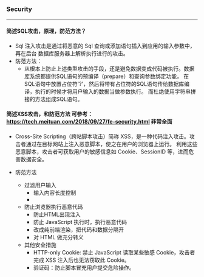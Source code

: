 ### Security
---
#### 简述SQL攻击，原理，防范方法？
* Sql 注入攻击是通过将恶意的 Sql 查询或添加语句插入到应用的输入参数中，再在后台 数据库服务器上解析执行进行的攻击。
* 防范方法：
  * 从根本上防止上述类型攻击的手段，还是避免数据变成代码被执行。数据库系统都提供SQL语句的预编译（prepare）和查询参数绑定功能，
  在SQL语句中放置占位符'?'，然后将带有占位符的SQL语句传给数据库编译，执行的时候才将用户输入的数据当做参数执行。 而杜绝使用字符串拼接的方法组成SQL语句。

#### 简述XSS攻击，和防范方法 可参考：https://tech.meituan.com/2018/09/27/fe-security.html 非常全面
* Cross-Site Scripting（跨站脚本攻击）简称 XSS，是一种代码注入攻击。攻击者通过在目标网站上注入恶意脚本，使之在用户的浏览器上运行。
  利用这些恶意脚本，攻击者可获取用户的敏感信息如 Cookie、SessionID 等，进而危害数据安全。
  
* 防范方法
  * 过滤用户输入
    * 输入内容长度控制
    * 
  * 防止浏览器执行恶意代码
    * 防止HTML出现注入
    * 防止 JavaScript 执行时，执行恶意代码
    * 改成纯前端渲染，把代码和数据分隔开
    * 对 HTML 做充分转义
  * 其他安全措施
    * HTTP-only Cookie: 禁止 JavaScript 读取某些敏感 Cookie，攻击者完成 XSS 注入后也无法窃取此 Cookie。 
    * 验证码：防止脚本冒充用户提交危险操作。
      
